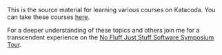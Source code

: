 This is the source material for learning various courses on Katacoda. You can take these courses [here](https://www.katacoda.com/javajon).

For a deeper understanding of these topics and others join me for a transcendent experience on the [No Fluff Just Stuff Software Symposium Tour](https://nofluffjuststuff.com).
